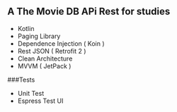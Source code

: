## A The Movie DB APi Rest for studies

- Kotlin
- Paging Library 
- Dependence Injection ( Koin )
- Rest JSON ( Retrofit 2 )
- Clean Architecture
- MVVM ( JetPack )

###Tests
- Unit Test
- Espress Test UI
